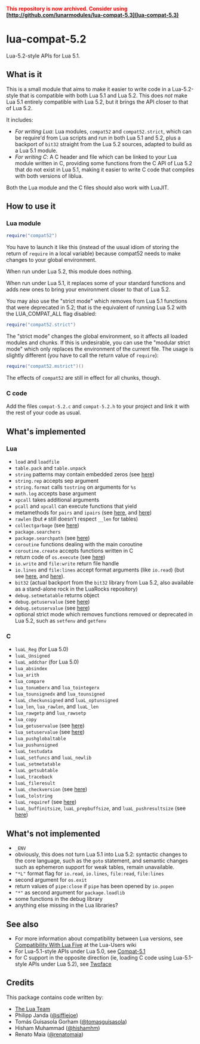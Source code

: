 <b><span style="color: red">This repository is now archived. Consider using</span>
[http://github.com/lunarmodules/lua-compat-5.3](lua-compat-5.3)</b>

# lua-compat-5.2

Lua-5.2-style APIs for Lua 5.1.

## What is it

This is a small module that aims to make it easier to write code
in a Lua-5.2-style that is compatible with both Lua 5.1 and Lua 5.2.
This does *not* make Lua 5.1 entirely compatible with Lua 5.2, but
it brings the API closer to that of Lua 5.2.

It includes:

* _For writing Lua_: Lua modules, `compat52` and `compat52.strict`,
  which can be require'd from Lua scripts and run in both Lua 5.1
  and 5.2, plus a backport of `bit32` straight from the Lua 5.2
  sources, adapted to build as a Lua 5.1 module.
* _For writing C_: A C header and file which can be linked to your
  Lua module written in C, providing some functions from the C API
  of Lua 5.2 that do not exist in Lua 5.1, making it easier to write
  C code that compiles with both versions of liblua.

Both the Lua module and the C files should also work with LuaJIT.

## How to use it

### Lua module

```lua
require("compat52")
```

You have to launch it like this (instead of the usual idiom of storing
the return of `require` in a local variable) because compat52 needs to
make changes to your global environment.

When run under Lua 5.2, this module does nothing.

When run under Lua 5.1, it replaces some of your standard functions and
adds new ones to bring your environment closer to that of Lua 5.2.

You may also use the "strict mode" which removes from Lua 5.1 functions
that were deprecated in 5.2; that is the equivalent of running Lua 5.2
with the LUA_COMPAT_ALL flag disabled:

```lua
require("compat52.strict")
```

The "strict mode" changes the global environment, so it affects all
loaded modules and chunks. If this is undesirable, you can use the
"modular strict mode" which only replaces the environment of the current
file. The usage is slightly different (you have to call the return value
of `require`):

```lua
require("compat52.mstrict")()
```

The effects of `compat52` are still in effect for all chunks, though.

### C code

Add the files `compat-5.2.c` and `compat-5.2.h` to your project and link it
with the rest of your code as usual.

## What's implemented

### Lua

* `load` and `loadfile`
* `table.pack` and `table.unpack`
* `string` patterns may contain embedded zeros (see
  [here](https://github.com/keplerproject/lua-compat-5.2/wiki/pattern_matching))
* `string.rep` accepts sep argument
* `string.format` calls `tostring` on arguments for `%s`
* `math.log` accepts base argument
* `xpcall` takes additional arguments
* `pcall` and `xpcall` can execute functions that yield
* metamethods for `pairs` and `ipairs` (see
  [here](https://github.com/keplerproject/lua-compat-5.2/wiki/pairs), and
  [here](https://github.com/keplerproject/lua-compat-5.2/wiki/ipairs))
* `rawlen` (but `#` still doesn't respect `__len` for tables)
* `collectgarbage` (see
  [here](https://github.com/keplerproject/lua-compat-5.2/wiki/collectgarbage))
* `package.searchers`
* `package.searchpath` (see
  [here](https://github.com/keplerproject/lua-compat-5.2/wiki/package.searchpath))
* `coroutine` functions dealing with the main coroutine
* `coroutine.create` accepts functions written in C
* return code of `os.execute` (see
  [here](https://github.com/keplerproject/lua-compat-5.2/wiki/os.execute))
* `io.write` and `file:write` return file handle
* `io.lines` and `file:lines` accept format arguments (like `io.read`)
  (but see
  [here](https://github.com/keplerproject/lua-compat-5.2/wiki/io.lines), and
  [here](https://github.com/keplerproject/lua-compat-5.2/wiki/file.lines)).
* `bit32` (actual backport from the `bit32` library from Lua 5.2,
  also available as a stand-alone rock in the LuaRocks repository)
* `debug.setmetatable` returns object
* `debug.getuservalue` (see
  [here](https://github.com/keplerproject/lua-compat-5.2/wiki/debug.getuservalue))
* `debug.setuservalue` (see
  [here](https://github.com/keplerproject/lua-compat-5.2/wiki/debug.setuservalue))
* optional strict mode which removes functions removed or deprecated in
  Lua 5.2, such as `setfenv` and `getfenv`

### C

* `luaL_Reg` (for Lua 5.0)
* `luaL_Unsigned`
* `luaL_addchar` (for Lua 5.0)
* `lua_absindex`
* `lua_arith`
* `lua_compare`
* `lua_tonumberx` and `lua_tointegerx`
* `lua_tounsignedx` and `lua_tounsigned`
* `luaL_checkunsigned` and `luaL_optunsigned`
* `lua_len`, `lua_rawlen`, and `luaL_len`
* `lua_rawgetp` and `lua_rawsetp`
* `lua_copy`
* `lua_getuservalue` (see
  [here](https://github.com/keplerproject/lua-compat-5.2/wiki/lua_getuservalue))
* `lua_setuservalue` (see
  [here](https://github.com/keplerproject/lua-compat-5.2/wiki/lua_setuservalue))
* `lua_pushglobaltable`
* `lua_pushunsigned`
* `luaL_testudata`
* `luaL_setfuncs` and `luaL_newlib`
* `luaL_setmetatable`
* `luaL_getsubtable`
* `luaL_traceback`
* `luaL_fileresult`
* `luaL_checkversion` (see
  [here](https://github.com/keplerproject/lua-compat-5.2/wiki/luaL_checkversion))
* `luaL_tolstring`
* `luaL_requiref` (see
  [here](https://github.com/keplerproject/lua-compat-5.2/wiki/luaL_requiref))
* `luaL_buffinitsize`, `luaL_prepbuffsize`, and `luaL_pushresultsize`
  (see [here](https://github.com/keplerproject/lua-compat-5.2/wiki/luaL_Buffer))

## What's not implemented

* `_ENV`
* obviously, this does not turn Lua 5.1 into Lua 5.2: syntactic changes
  to the core language, such as the `goto` statement, and semantic
  changes such as ephemeron support for weak tables, remain unavailable.
* `"*L"` format flag for `io.read`, `io.lines`, `file:read`, `file:lines`
* second argument for `os.exit`
* return values of `pipe:close` if `pipe` has been opened by `io.popen`
* `"*"` as second argument for `package.loadlib`
* some functions in the debug library
* anything else missing in the Lua libraries?

## See also

* For more information about compatibility between Lua versions, see
[Compatibility With Lua
Five](http://lua-users.org/wiki/CompatibilityWithLuaFive) at the Lua-Users
wiki
* For Lua-5.1-style APIs under Lua 5.0, see
[Compat-5.1](http://keplerproject.org/compat/)
* for C support in the opposite direction (ie, loading C code using
Lua-5.1-style APIs under Lua 5.2), see
[Twoface](http://corsix.github.io/twoface/)

## Credits

This package contains code written by:

* [The Lua Team](http://www.lua.org)
* Philipp Janda ([@siffiejoe](http://github.com/siffiejoe))
* Tomás Guisasola Gorham ([@tomasguisasola](http://github.com/tomasguisasola))
* Hisham Muhammad ([@hishamhm](http://github.com/hishamhm))
* Renato Maia ([@renatomaia](http://github.com/renatomaia))
